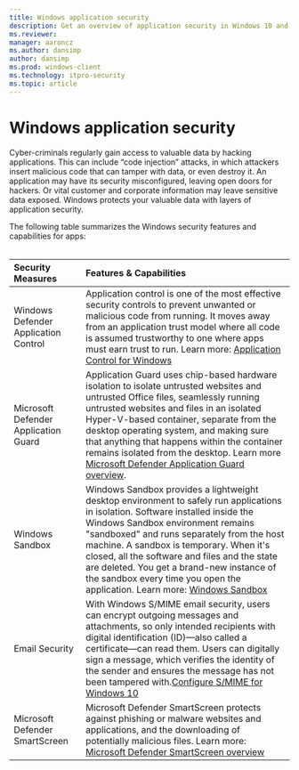 ```yaml
---
title: Windows application security
description: Get an overview of application security in Windows 10 and Windows 11
ms.reviewer: 
manager: aaroncz
ms.author: dansimp
author: dansimp
ms.prod: windows-client
ms.technology: itpro-security
ms.topic: article
---
```


# Windows application security

Cyber-criminals regularly gain access to valuable data by hacking applications. This can include “code injection” attacks, in which attackers insert malicious code that can tamper with data, or even destroy it. An application may have its security misconfigured, leaving open doors for hackers. Or vital customer and corporate information may leave sensitive data exposed. Windows protects your valuable data with layers of application security.

The following table summarizes the Windows security features and capabilities for apps:<br/><br/>

| Security Measures | Features & Capabilities |
|:---|:---|
| Windows Defender Application Control | Application control is one of the most effective security controls to prevent unwanted or malicious code from running. It moves away from an application trust model where all code is assumed trustworthy to one where apps must earn trust to run. Learn more: [Application Control for Windows](threat-protection/windows-defender-application-control/windows-defender-application-control.md) |
| Microsoft Defender Application Guard | Application Guard uses chip-based hardware isolation to isolate untrusted websites and untrusted Office files, seamlessly running untrusted websites and files in an isolated Hyper-V-based container, separate from the desktop operating system, and making sure that anything that happens within the container remains isolated from the desktop. Learn more [Microsoft Defender Application Guard overview](threat-protection/microsoft-defender-application-guard/md-app-guard-overview.md). |
| Windows Sandbox | Windows Sandbox provides a lightweight desktop environment to safely run applications in isolation. Software installed inside the Windows Sandbox environment remains "sandboxed" and runs separately from the host machine. A sandbox is temporary. When it's closed, all the software and files and the state are deleted. You get a brand-new instance of the sandbox every time you open the application. Learn more: [Windows Sandbox](threat-protection\windows-sandbox\windows-sandbox-overview.md)
| Email Security |  With Windows S/MIME email security, users can encrypt outgoing messages and attachments, so only intended recipients with digital identification (ID)—also called a certificate—can read them. Users can digitally sign a message, which verifies the identity of the sender and ensures the message has not been tampered with.[Configure S/MIME for Windows 10](identity-protection/configure-s-mime.md) |
| Microsoft Defender SmartScreen |  Microsoft Defender SmartScreen protects against phishing or malware websites and applications, and the downloading of potentially malicious files. Learn more: [Microsoft Defender SmartScreen overview](threat-protection/microsoft-defender-smartscreen/microsoft-defender-smartscreen-overview.md) | 
